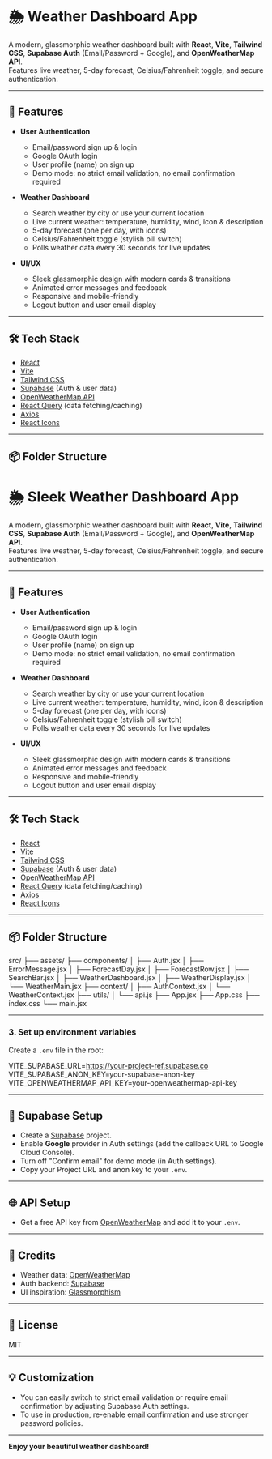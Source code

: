 # 🌦️ Weather Dashboard App

A modern, glassmorphic weather dashboard built with **React**, **Vite**, **Tailwind CSS**, **Supabase Auth** (Email/Password + Google), and **OpenWeatherMap API**.  
Features live weather, 5-day forecast, Celsius/Fahrenheit toggle, and secure authentication.

---

## 🚀 Features

- **User Authentication**  
  - Email/password sign up & login  
  - Google OAuth login  
  - User profile (name) on sign up  
  - Demo mode: no strict email validation, no email confirmation required

- **Weather Dashboard**
  - Search weather by city or use your current location
  - Live current weather: temperature, humidity, wind, icon & description
  - 5-day forecast (one per day, with icons)
  - Celsius/Fahrenheit toggle (stylish pill switch)
  - Polls weather data every 30 seconds for live updates

- **UI/UX**
  - Sleek glassmorphic design with modern cards & transitions
  - Animated error messages and feedback
  - Responsive and mobile-friendly
  - Logout button and user email display

---

## 🛠️ Tech Stack

- [React](https://react.dev/)
- [Vite](https://vitejs.dev/)
- [Tailwind CSS](https://tailwindcss.com/)
- [Supabase](https://supabase.com/) (Auth & user data)
- [OpenWeatherMap API](https://openweathermap.org/api)
- [React Query](https://tanstack.com/query/latest) (data fetching/caching)
- [Axios](https://axios-http.com/)
- [React Icons](https://react-icons.github.io/react-icons/)

---

## 📦 Folder Structure

# 🌦️ Sleek Weather Dashboard App

A modern, glassmorphic weather dashboard built with **React**, **Vite**, **Tailwind CSS**, **Supabase Auth** (Email/Password + Google), and **OpenWeatherMap API**.  
Features live weather, 5-day forecast, Celsius/Fahrenheit toggle, and secure authentication.

---

## 🚀 Features

- **User Authentication**  
  - Email/password sign up & login  
  - Google OAuth login  
  - User profile (name) on sign up  
  - Demo mode: no strict email validation, no email confirmation required

- **Weather Dashboard**
  - Search weather by city or use your current location
  - Live current weather: temperature, humidity, wind, icon & description
  - 5-day forecast (one per day, with icons)
  - Celsius/Fahrenheit toggle (stylish pill switch)
  - Polls weather data every 30 seconds for live updates

- **UI/UX**
  - Sleek glassmorphic design with modern cards & transitions
  - Animated error messages and feedback
  - Responsive and mobile-friendly
  - Logout button and user email display

---

## 🛠️ Tech Stack

- [React](https://react.dev/)
- [Vite](https://vitejs.dev/)
- [Tailwind CSS](https://tailwindcss.com/)
- [Supabase](https://supabase.com/) (Auth & user data)
- [OpenWeatherMap API](https://openweathermap.org/api)
- [React Query](https://tanstack.com/query/latest) (data fetching/caching)
- [Axios](https://axios-http.com/)
- [React Icons](https://react-icons.github.io/react-icons/)

---

## 📦 Folder Structure

src/
├── assets/
├── components/
│ ├── Auth.jsx
│ ├── ErrorMessage.jsx
│ ├── ForecastDay.jsx
│ ├── ForecastRow.jsx
│ ├── SearchBar.jsx
│ ├── WeatherDashboard.jsx
│ ├── WeatherDisplay.jsx
│ └── WeatherMain.jsx
├── context/
│ ├── AuthContext.jsx
│ └── WeatherContext.jsx
├── utils/
│ └── api.js
├── App.jsx
├── App.css
├── index.css
└── main.jsx

---

### 3. **Set up environment variables**

Create a `.env` file in the root:

VITE_SUPABASE_URL=https://your-project-ref.supabase.co
VITE_SUPABASE_ANON_KEY=your-supabase-anon-key
VITE_OPENWEATHERMAP_API_KEY=your-openweathermap-api-key


---

## 🔑 Supabase Setup

- Create a [Supabase](https://supabase.com/) project.
- Enable **Google** provider in Auth settings (add the callback URL to Google Cloud Console).
- Turn off "Confirm email" for demo mode (in Auth settings).
- Copy your Project URL and anon key to your `.env`.

---

## 🌐 API Setup

- Get a free API key from [OpenWeatherMap](https://openweathermap.org/api) and add it to your `.env`.

---

## 🙏 Credits

- Weather data: [OpenWeatherMap](https://openweathermap.org/)
- Auth backend: [Supabase](https://supabase.com/)
- UI inspiration: [Glassmorphism](https://glassmorphism.com/)

---

## 📄 License

MIT

---

## 💡 Customization

- You can easily switch to strict email validation or require email confirmation by adjusting Supabase Auth settings.
- To use in production, re-enable email confirmation and use stronger password policies.

---

**Enjoy your beautiful weather dashboard!**


